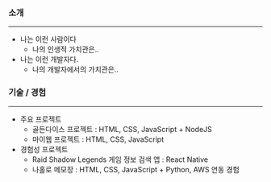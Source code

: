 ### 소개  
***
* 나는 이런 사람이다
  * 나의 인생적 가치관은..
* 나는 이런 개발자다.
  * 나의 개발자에서의 가치관은..
### 기술 / 경험
***
* 주요 프로젝트
  * 골든다이스 프로젝트 : HTML, CSS, JavaScript + NodeJS
  * 마이웹 프로젝트 : HTML, CSS, JavaScript
* 경험성 프로젝트
  * Raid Shadow Legends 게임 정보 검색 앱 : React Native
  * 나홀로 메모장 : HTML, CSS, JavaScript + Python, AWS 연동 경험
